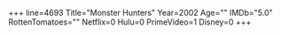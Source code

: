 +++
line=4693
Title="Monster Hunters"
Year=2002
Age=""
IMDb="5.0"
RottenTomatoes=""
Netflix=0
Hulu=0
PrimeVideo=1
Disney=0
+++


